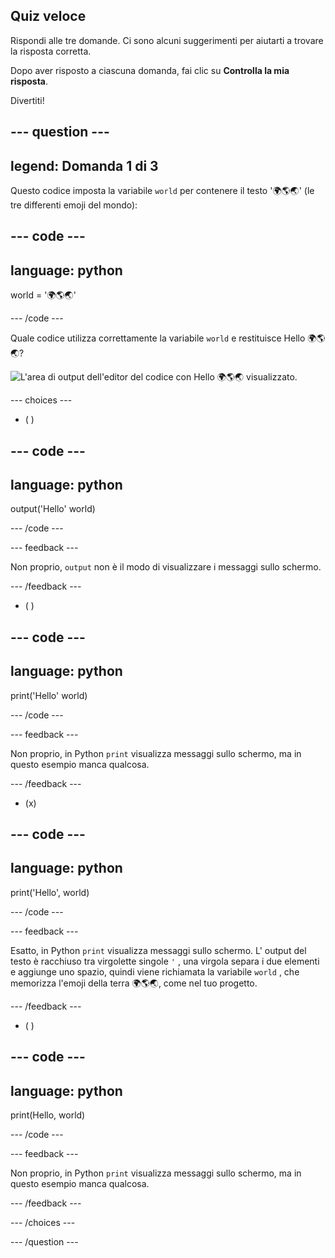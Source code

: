 ## Quiz veloce

Rispondi alle tre domande. Ci sono alcuni suggerimenti per aiutarti a trovare la risposta corretta.

Dopo aver risposto a ciascuna domanda, fai clic su **Controlla la mia risposta**.

Divertiti!

--- question ---
---
legend: Domanda 1 di 3
---

Questo codice imposta la variabile `world` per contenere il testo '🌍🌎🌏' (le tre differenti emoji del mondo):

--- code ---
---
language: python
---

world = '🌍🌎🌏'

--- /code ---

Quale codice utilizza correttamente la variabile `world` e restituisce Hello 🌍🌎🌏?

![L'area di output dell'editor del codice con Hello 🌍🌎🌏 visualizzato.](images/quiz1.png)

--- choices ---

- ( )

--- code ---
---
language: python
---

output('Hello' world)

--- /code ---

 --- feedback ---

 Non proprio, `output` non è il modo di visualizzare i messaggi sullo schermo.

 --- /feedback ---


- ( )

--- code ---
---
language: python
---

print('Hello' world)

--- /code ---

 --- feedback ---

 Non proprio, in Python `print` visualizza messaggi sullo schermo, ma in questo esempio manca qualcosa.

 --- /feedback ---

- (x)

--- code ---
---
language: python
---

print('Hello', world)

--- /code ---

 --- feedback ---

 Esatto, in Python `print` visualizza messaggi sullo schermo. L' output del testo è racchiuso tra virgolette singole `'` , una virgola separa i due elementi e aggiunge uno spazio, quindi viene richiamata la variabile `world` , che memorizza l'emoji della terra 🌍🌎🌏, come nel tuo progetto.

 --- /feedback ---

- ( )

--- code ---
---
language: python
---

print(Hello, world)

--- /code ---

 --- feedback ---

  Non proprio, in Python `print` visualizza messaggi sullo schermo, ma in questo esempio manca qualcosa.

 --- /feedback ---

--- /choices ---

--- /question ---
